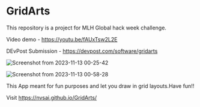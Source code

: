 # GridArts
This repository is a project for MLH Global hack week challenge.

Video demo - https://youtu.be/fAUxTsw2L2E

DEvPost Submission - https://devpost.com/software/gridarts

![Screenshot from 2023-11-13 00-25-42](https://github.com/nvsai/GridArts/assets/65706186/24124961-0b72-4731-8ab3-3e92433502e7)

![Screenshot from 2023-11-13 00-58-28](https://github.com/nvsai/GridArts/assets/65706186/4eff31a2-ba0f-411c-a456-67f2242560cc)



This App meant for fun purposes and let you draw in grid layouts.Have fun!!

Visit https://nvsai.github.io/GridArts/
